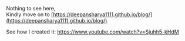 Nothing to see here,  
Kindly move on to [https://deepansharya1111.github.io/blog/](https://deepansharya1111.github.io/blog/)

See how I created it: https://www.youtube.com/watch?v=Sjuhh5-kHdM
